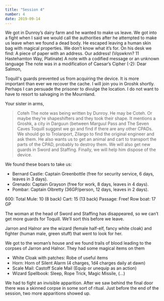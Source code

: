 ```yaml
---
title: "Session 4"
number: 4
date: 2019-09-14
---
```


We got in Dunroy’s dairy farm and he wanted to make us leave. We got into a fight when I said we would call the authorities after he attempted to make us leave when we found a dead body.
He escaped leaving a human skin bag with magical properties. We don’t know what it’s for.
On his desk we find:
A piece of paper with an address. Our address! (Vqswknn? 11 Hastehamton Way, Platinate)
A note with a codified message or an unknown language
The note was in a modification of Caesar’s Cipher (-2):
Dear Salmon,

Toquill's guards prevented us from acquiring the device. It is more important than ever we recover the cache. I will join you in Groshk shortly. Perhaps I can persuade the prisoner to divulge the location. I do not want to have to resort to salvaging in the Mournland.

Your sister in arms,

> Coteh
> The note was being written by Dunroy. He may be Coteh. Or maybe they’re shapeshifters and they took their shape. It mentions a Groshk, a city in Darguun (between Marguul Pass and The Seven Caves
> Toquill suggest we go and find if there are any other CPADs. We should go to Trolanport, Zilargo to find the original engineer and ask them. He also wants us to get an animal and cart to transport the parts of the CPAD, probably to destroy them. We will also get new guards in Sword and Staffing. Finally, we will help him dispose of the device.

We found these boars to take us:

- Bernard Castle: Captain Greenbottle (free for security service, 6 days, leaves in 3 days).
- Grenado: Captain Grayson (free for work, 8 days, leaves in 4 days).
- Pombar: Captain Olbretty (36GP/person, 12 days, leaves in 2 days).

600: Total
Mule: 10 (8 back)
Cart: 15 (13 back)
Passage: Free!
Row boat: 17 GP

The woman at the head of Sword and Staffing has disappeared, so we can’t get more guards for Toquill. We’ll sort this before we leave.

Jarron and Halnor are the wizard (female half-elf, fancy white cloak) and fighter (human male, green stuff) that went to look for her.

We got to the woman’s house and we found trails of blood leading to the corpses of Jarron and Halnor. They had some magical items on them

- White Cloak with patches: Robe of useful items
- Horn: Horn of Silent Alarm (4 charges, 1d4 charges daily at dawn)
- Scale Mail: Castoff Scale Mail (Equip or unequip as an action)
- Wizard Spellbook: Sleep, Rope Trick, Magic Missile, (...)

We had to fight an invisible apparition. After we saw behind the final door there was a skinned corpse in some sort of ritual. Just before the end of the session, two more apparitions showed up.
